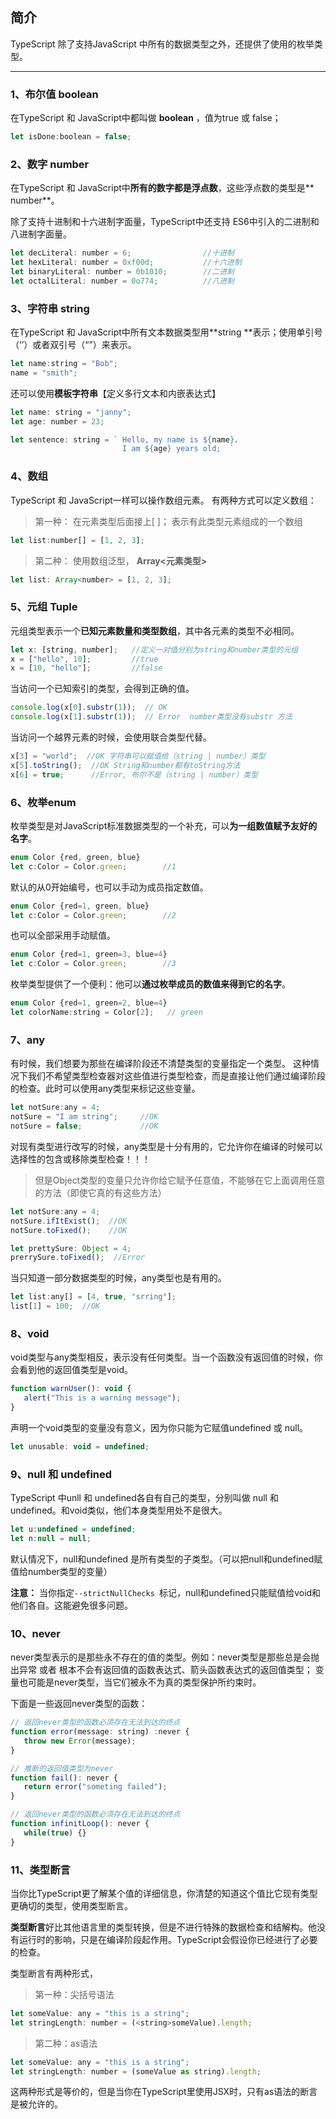 ## 简介

TypeScript 除了支持JavaScript 中所有的数据类型之外，还提供了使用的枚举类型。

---

### 1、布尔值 **boolean**

在TypeScript 和 JavaScript中都叫做 **boolean** ，值为true 或 false；

```js
let isDone:boolean = false;
```

### 2、数字 number

在TypeScript 和 JavaScript中**所有的数字都是浮点数**，这些浮点数的类型是** number**。

除了支持十进制和十六进制字面量，TypeScript中还支持 ES6中引入的二进制和八进制字面量。

```js
let decLiteral: number = 6;                //十进制
let hexLiteral: number = 0xf00d;           //十六进制 
let binaryLiteral: number = 0b1010;        //二进制
let octalLiteral: number = 0o774;          //八进制
```

### 3、字符串 **string**

在TypeScript 和 JavaScript中所有文本数据类型用**string **表示；使用单引号（‘’）或者双引号（“”）来表示。

```js
let name:string = "Bob";
name = "smith";
```

还可以使用**模板字符串**【定义多行文本和内嵌表达式】

```js
let name: string = "janny";
let age: number = 23;

let sentence: string = ` Hello, my name is ${name}，
                         I am ${age} years old;  `
```

### 4、数组

TypeScript 和 JavaScript一样可以操作数组元素。 有两种方式可以定义数组：

> 第一种： 在元素类型后面接上\[ \]； 表示有此类型元素组成的一个数组

```js
let list:number[] = [1, 2, 3];
```

> 第二种： 使用数组泛型， **Array&lt;元素类型&gt;**

```js
let list: Array<number> = [1, 2, 3];
```

### 5、元组 **Tuple**

元组类型表示一个**已知元素数量和类型数组**，其中各元素的类型不必相同。

```js
let x: [string, number];   //定义一对值分别为string和number类型的元组
x = ["hello", 10];         //true
x = [10, "hello"];         //false
```

当访问一个已知索引的类型，会得到正确的值。

```js
console.log(x[0].substr(1));  // OK
console.log(x[1].substr(1));  // Error  number类型没有substr 方法
```

当访问一个越界元素的时候，会使用联合类型代替。

```js
x[3] = "world";  //OK 字符串可以赋值给（string | number）类型
x[5].toString();  //OK String和number都有toString方法
x[6] = true;      //Error, 布尔不是（string | number）类型
```

### 6、枚举**enum**

枚举类型是对JavaScript标准数据类型的一个补充，可以**为一组数值赋予友好的名字**。

```js
enum Color {red, green, blue}
let c:Color = Color.green;        //1
```

默认的从0开始编号，也可以手动为成员指定数值。

```js
enum Color {red=1, green, blue}
let c:Color = Color.green;        //2
```

也可以全部采用手动赋值。

```js
enum Color {red=1, green=3, blue=4}
let c:Color = Color.green;        //3
```

枚举类型提供了一个便利：他可以**通过枚举成员的数值来得到它的名字**。

```js
enum Color {red=1, green=2, blue=4}
let colorName:string = Color[2];   // green
```

### 7、any

有时候，我们想要为那些在编译阶段还不清楚类型的变量指定一个类型。 这种情况下我们不希望类型检查器对这些值进行类型检查，而是直接让他们通过编译阶段的检查。此时可以使用any类型来标记这些变量。

```js
let notSure:any = 4;
notSure = "I am string";     //OK
notSure = false;             //OK
```

对现有类型进行改写的时候，any类型是十分有用的，它允许你在编译的时候可以选择性的包含或移除类型检查！！！

> 但是Object类型的变量只允许你给它赋予任意值，不能够在它上面调用任意的方法（即使它真的有这些方法）

```js
let notSure:any = 4;
notSure.ifItExist();  //OK
notSure.toFixed();    //OK

let prettySure: Object = 4;
prerrySure.toFixed();  //Error
```

当只知道一部分数据类型的时候，any类型也是有用的。

```js
let list:any[] = [4, true, "srring"];
list[1] = 100;  //OK
```

### 8、void

void类型与any类型相反，表示没有任何类型。当一个函数没有返回值的时候，你会看到他的返回值类型是void。

```js
function warnUser(): void {
   alert("This is a warning message");
}
```

声明一个void类型的变量没有意义，因为你只能为它赋值undefined 或 null。

```js
let unusable: void = undefined;
```

### 9、null 和 undefined

TypeScript 中unll 和 undefined各自有自己的类型，分别叫做 null 和 undefined。和void类似，他们本身类型用处不是很大。

```js
let u:undefined = undefined;
let n:null = null;
```

默认情况下，null和undefined 是所有类型的子类型。（可以把null和undefined赋值给number类型的变量）

**注意：** 当你指定`--strictNullChecks `标记，null和undefined只能赋值给void和他们各自。这能避免很多问题。

### 10、never

never类型表示的是那些永不存在的值的类型。例如：never类型是那些总是会抛出异常  或者  根本不会有返回值的函数表达式、箭头函数表达式的返回值类型； 变量也可能是never类型，当它们被永不为真的类型保护所约束时。

下面是一些返回never类型的函数：

```js
// 返回never类型的函数必须存在无法到达的终点
function error(message: string) :never {
   throw new Error(message);
}

// 推断的返回值类型为never
function fail(): never {
   return error("someting failed");
}

// 返回never类型的函数必须存在无法到达的终点
function infinitLoop(): never {
   while(true) {}
}
```

### 11、类型断言

当你比TypeScript更了解某个值的详细信息，你清楚的知道这个值比它现有类型更确切的类型，使用类型断言。

**类型断言**好比其他语言里的类型转换，但是不进行特殊的数据检查和结解构。他没有运行时的影响，只是在编译阶段起作用。TypeScript会假设你已经进行了必要的检查。

类型断言有两种形式，

> 第一种：尖括号语法

```js
let someValue: any = "this is a string";
let stringLength: number = (<string>someValue).length;
```

> 第二种：as语法

```js
let someValue: any = "this is a string";
let stringLength: number = (someValue as string).length;
```

这两种形式是等价的，但是当你在TypeScript里使用JSX时，只有as语法的断言是被允许的。

